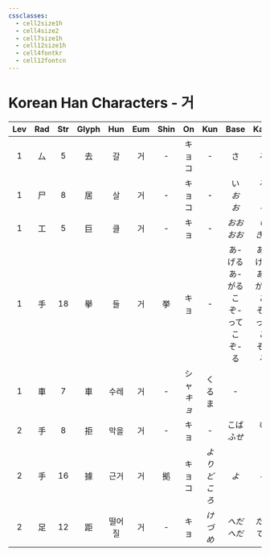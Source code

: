 ```yaml
---
cssclasses:
  - cell2size1h
  - cell4size2
  - cell7size1h
  - cell12size1h
  - cell4fontkr
  - cell12fontcn
---
```


# Korean Han Characters - 거

| Lev | Rad | Str | Glyph | Hun | Eum | Shin |     On     |   Kun   |             Base              |             Kana              | Simp |    Man    |  Can  | Viet |
| :-: | :-: | :-: | :---: | :-: | :-: | :--: | :--------: | :-----: | :---------------------------: | :---------------------------: | :--: | :-------: | :---: | :--: |
|  1  |  厶  |  5  |   去   |  갈  |  거  |  -   |  キョ<br>コ   |    -    |               さ               |               る               |  -   |    qù     | heoi3 |      |
|  1  |  尸  |  8  |   居   |  살  |  거  |  -   |  キョ<br>コ   |    -    |         い<br>*お<br>お*         |         る<br>*く<br>る*         |  -   |    jū     | geoi1 |      |
|  1  |  工  |  5  |   巨   |  클  |  거  |  -   |     キョ     |    -    |          *おお<br>おお*           |           *い<br>きい*           |  -   |    jù     | geoi6 |      |
|  1  |  手  | 18  |   擧   |  들  |  거  |  挙   |     キョ     |    -    | あ-げる<br>あ-がる<br>こぞ-って<br>こぞ-る | あ-げる<br>あ-がる<br>こぞ-って<br>こぞ-る |  举   |    jǔ     | geoi2 |      |
|  1  |  車  |  7  |   車   | 수레  |  거  |  -   | シャ<br>*キョ* |   くるま   |               -               |               -               |  车   | chē<br>jū |  ce1  |      |
|  2  |  手  |  8  |   拒   | 막을  |  거  |  -   |     キョ     |    -    |          こば<br>*ふせ*           |           む<br>*ぐ*            |  -   |    jù     | keoi5 |      |
|  2  |  手  | 16  |   據   | 근거  |  거  |  拠   |  キョ<br>コ   | *よりどころ* |              *よ*              |              *る*              |  据   |    jù     | geoi3 |      |
|  2  |  足  | 12  |   距   | 떨어질 |  거  |  -   |     キョ     |  *けづめ*  |          *へだ<br>へだ*           |          *たる<br>てる*           |  -   |    jù     | keoi5 |      |
